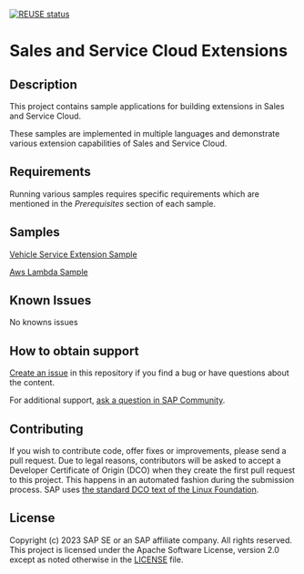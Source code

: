 [![REUSE status](https://api.reuse.software/badge/github.com/SAP-samples/sales-and-service-cloud-extensions)](https://api.reuse.software/info/github.com/SAP-samples/sales-and-service-cloud-extensions)

# Sales and Service Cloud Extensions
## Description
This project contains sample applications for building extensions in Sales and Service Cloud.

These samples are implemented in multiple languages and demonstrate various extension capabilities of Sales and Service Cloud.

## Requirements
Running various samples requires specific requirements which are mentioned in the *Prerequisites* section of each sample.

## Samples
 [Vehicle Service Extension Sample](./VehicleServiceExtensionSample)
 
 [Aws Lambda Sample](./AwsLambdaSample/)

## Known Issues
No knowns issues

## How to obtain support
[Create an issue](https://github.com/SAP-samples/<repository-name>/issues) in this repository if you find a bug or have questions about the content.
 
For additional support, [ask a question in SAP Community](https://answers.sap.com/questions/ask.html).

## Contributing
If you wish to contribute code, offer fixes or improvements, please send a pull request. Due to legal reasons, contributors will be asked to accept a Developer Certificate of Origin (DCO) when they create the first pull request to this project. This happens in an automated fashion during the submission process. SAP uses [the standard DCO text of the Linux Foundation](https://developercertificate.org/).

## License
Copyright (c) 2023 SAP SE or an SAP affiliate company. All rights reserved. This project is licensed under the Apache Software License, version 2.0 except as noted otherwise in the [LICENSE](LICENSE) file.
